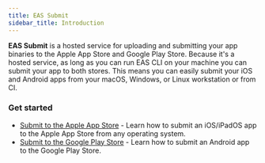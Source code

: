 ```yaml
---
title: EAS Submit
sidebar_title: Introduction
---
```


**EAS Submit** is a hosted service for uploading and submitting your app binaries to the Apple App Store and Google Play Store. Because it's a hosted service, as long as you can run EAS CLI on your machine you can submit your app to both stores. This means you can easily submit your iOS and Android apps from your macOS, Windows, or Linux workstation or from CI.

### Get started

- [Submit to the Apple App Store](submit-ios.md) - Learn how to submit an iOS/iPadOS app to the Apple App Store from any operating system.
- [Submit to the Google Play Store](submit-android.md) - Learn how to submit an Android app to the Google Play Store.

